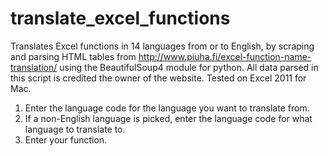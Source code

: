 # translate_excel_functions
Translates Excel functions in 14 languages from or to English, by scraping and parsing HTML tables from http://www.piuha.fi/excel-function-name-translation/ using the BeautifulSoup4 module for python. All data parsed in this script is credited the owner of the website. Tested on Excel 2011 for Mac.

1. Enter the language code for the language you want to translate from.
2. If a non-English language is picked, enter the language code for what language to translate to.
3. Enter your function.
